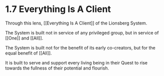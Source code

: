 # 1.7 Everything Is A Client
Through this lens, [[Everything Is A Client]] of the Lionsberg System. 

The System is built not in service of any privileged group, but in service of [[One]] and [[All]]. 

The System is built not for the benefit of its early co-creators, but for the equal benefit of [[All]]. 

It is built to serve and support every living being in their Quest to rise towards the fullness of their potential and flourish. 

